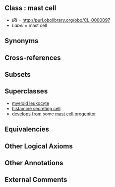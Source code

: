 
## Class : mast cell

 * *IRI* = http://purl.obolibrary.org/obo/CL_0000097
 * *Label* = mast cell

## Synonyms


## Cross-references


## Subsets


## Superclasses

 * [myeloid leukocyte](../../CL/66/CL_0000766.md)
 * [histamine secreting cell](../../CL/74/CL_0002274.md)
 * [develops from](../../RO/02/RO_0002202.md) some [mast cell progenitor](../../CL/31/CL_0000831.md)

## Equivalencies


## Other Logical Axioms


## Other Annotations


## External Comments

